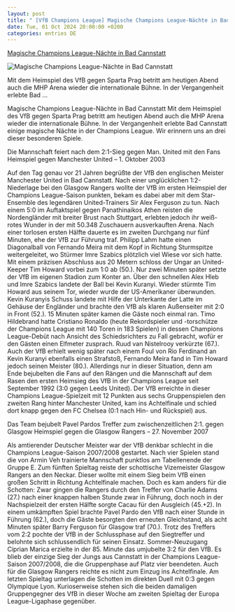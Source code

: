 ```yaml
---
layout: post
title: " [VfB Champions League] Magische Champions League-Nächte in Bad Cannstatt"
date: Tue, 01 Oct 2024 20:00:00 +0200
categories: entries DE
---
```

[Magische Champions League-Nächte in Bad Cannstatt](https://www.vfb.de/de/vfb/aktuell/neues/profis/2425/magische-champions-league-naechte-in-bad-cannstatt/)

![Magische Champions League-Nächte in Bad Cannstatt](https://www.vfb.de/images/redaktion/images/neues/sonstiges/MAgische-CL-Naechte/RUDEL_407674_00000_frz_960x540.jpg)

Mit dem Heimspiel des VfB gegen Sparta Prag betritt am heutigen Abend auch die MHP Arena wieder die internationale Bühne. In der Vergangenheit erlebte Bad ...

Magische Champions League-Nächte in Bad Cannstatt Mit dem Heimspiel des VfB gegen Sparta Prag betritt am heutigen Abend auch die MHP Arena wieder die internationale Bühne. In der Vergangenheit erlebte Bad Cannstatt einige magische Nächte in der Champions League. Wir erinnern uns an drei dieser besonderen Spiele.

Die Mannschaft feiert nach dem 2:1-Sieg gegen Man. United mit den Fans Heimspiel gegen Manchester United – 1. Oktober 2003

Auf den Tag genau vor 21 Jahren begrüßte der VfB den englischen Meister Manchester United in Bad Cannstatt. Nach einer unglücklichen 1:2-Niederlage bei den Glasgow Rangers wollte der VfB im ersten Heimspiel der Champions League-Saison punkten, bekam es dabei aber mit dem Star-Ensemble des legendären United-Trainers Sir Alex Ferguson zu tun. Nach einem 5:0 im Auftaktspiel gegen Panathinaikos Athen reisten die Nordengländer mit breiter Brust nach Stuttgart, erlebten jedoch ihr weiß-rotes Wunder in der mit 50.348 Zuschauern ausverkauften Arena. Nach einer torlosen ersten Hälfte dauerte es im zweiten Durchgang nur fünf Minuten, ehe der VfB zur Führung traf. Philipp Lahm hatte einen Diagonalball von Fernando Meira mit dem Kopf in Richtung Sturmspitze weitergeleitet, wo Stürmer Imre Szabics plötzlich viel Wiese vor sich hatte. Mit einem präzisen Abschluss aus 20 Metern schloss der Ungar an United-Keeper Tim Howard vorbei zum 1:0 ab (50.). Nur zwei Minuten später setzte der VfB im eigenen Stadion zum Konter an. Über den schnellen Alex Hleb und Imre Szabics landete der Ball bei Kevin Kuranyi. Wieder stürmte Tim Howard aus seinem Tor, wieder wurde der US-Amerikaner überwunden. Kevin Kuranyis Schuss landete mit Hilfe der Unterkante der Latte im Gehäuse der Engländer und brachte den VfB als klaren Außenseiter mit 2:0 in Front (52.). 15 Minuten später kamen die Gäste noch einmal ran. Timo Hildebrand hatte Cristiano Ronaldo (heute Rekordspieler und -torschütze der Champions League mit 140 Toren in 183 Spielen) in dessen Champions League-Debüt nach Ansicht des Schiedsrichters zu Fall gebracht, wofür er den Gästen einen Elfmeter zusprach. Ruud van Nistelrooy verkürzte (67.). Auch der VfB erhielt wenig später nach einem Foul von Rio Ferdinand an Kevin Kuranyi ebenfalls einen Strafstoß, Fernando Meira fand in Tim Howard jedoch seinen Meister (80.). Allerdings nur in dieser Situation, denn am Ende bejubelten die Fans auf den Rängen und die Mannschaft auf dem Rasen den ersten Heimsieg des VfB in der Champions League seit September 1992 (3:0 gegen Leeds United). Der VfB erreichte in dieser Champions League-Spielzeit mit 12 Punkten aus sechs Gruppenspielen den zweiten Rang hinter Manchester United, kam ins Achtelfinale und schied dort knapp gegen den FC Chelsea (0:1 nach Hin- und Rückspiel) aus.

Das Team bejubelt Pavel Pardos Treffer zum zwischenzeitlichen 2:1. gegen Glasgow Heimspiel gegen die Glasgow Rangers – 27. November 2007

Als amtierender Deutscher Meister war der VfB denkbar schlecht in die Champions League-Saison 2007/2008 gestartet. Nach vier Spielen stand die von Armin Veh trainierte Mannschaft punktlos am Tabellenende der Gruppe E. Zum fünften Spieltag reiste der schottische Vizemeister Glasgow Rangers an den Neckar. Dieser wollte mit einem Sieg beim VfB einen großen Schritt in Richtung Achtelfinale machen. Doch es kam anders für die Schotten: Zwar gingen die Rangers durch den Treffer von Charlie Adams (27.) nach einer knappen halben Stunde zwar in Führung, doch noch in der Nachspielzeit der ersten Hälfte sorgte Cacau für den Ausgleich (45.+2). In einem umkämpften Spiel brachte Pavel Pardo den VfB nach einer Stunde in Führung (62.), doch die Gäste besorgten den erneuten Gleichstand, als acht Minuten später Barry Ferguson für Glasgow traf (70.). Trotz des Treffers vom 2:2 pochte der VfB in der Schlussphase auf den Siegtreffer und belohnte sich schlussendlich für seinen Einsatz. Sommer-Neuzugang Ciprian Marica erzielte in der 85. Minute das umjubelte 3:2 für den VfB. Es blieb der einzige Sieg der Jungs aus Cannstatt in der Champions League-Saison 2007/2008, die die Gruppenphase auf Platz vier beendeten. Auch für die Glasgow Rangers reichte es nicht zum Einzug ins Achtelfinale. Am letzten Spieltag unterlagen die Schotten im direkten Duell mit 0:3 gegen Olympique Lyon. Kurioserweise stehen sich die beiden damaligen Gruppengegner des VfB in dieser Woche am zweiten Spieltag der Europa League-Ligaphase gegenüber.

